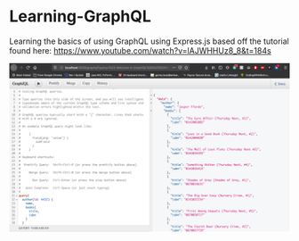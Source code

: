 # Learning-GraphQL
Learning the basics of using GraphQL using Express.js based off the tutorial found here: https://www.youtube.com/watch?v=lAJWHHUz8_8&t=184s

![alt text](img/graphql-ss.png)